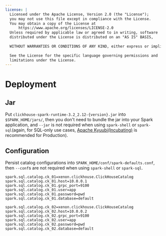 ```yaml
---
license: |
  Licensed under the Apache License, Version 2.0 (the "License");
  you may not use this file except in compliance with the License.
  You may obtain a copy of the License at
      https://www.apache.org/licenses/LICENSE-2.0
  Unless required by applicable law or agreed to in writing, software
  distributed under the License is distributed on an "AS IS" BASIS,
  
  WITHOUT WARRANTIES OR CONDITIONS OF ANY KIND, either express or implied.
  
  See the License for the specific language governing permissions and
  limitations under the License.
---
```


Deployment
===

## Jar

Put `clickhouse-spark-runtime-3.2_2.12-{version}.jar` into `$SPARK_HOME/jars/`, then you don't need to bundle the jar
into your Spark application, and `--jar` is not required when using `spark-shell` or `spark-sql`(again, for SQL-only
use cases, [Apache Kyuubi(Incubating)](https://github.com/apache/incubator-kyuubi) is recommended for Production).

## Configuration

Persist catalog configurations into `SPARK_HOME/conf/spark-defaults.conf`, then `--conf`s are not required when using
`spark-shell` or `spark-sql`.

```
spark.sql.catalog.ck_01=xenon.clickhouse.ClickHouseCatalog
spark.sql.catalog.ck_01.host=10.0.0.1
spark.sql.catalog.ck_01.grpc_port=9100
spark.sql.catalog.ck_01.user=app
spark.sql.catalog.ck_01.password=pwd
spark.sql.catalog.ck_01.database=default

spark.sql.catalog.ck_02=xenon.clickhouse.ClickHouseCatalog
spark.sql.catalog.ck_02.host=10.0.0.2
spark.sql.catalog.ck_02.grpc_port=9100
spark.sql.catalog.ck_02.user=app
spark.sql.catalog.ck_02.password=pwd
spark.sql.catalog.ck_02.database=default
```
